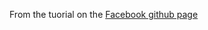 From the tuorial on the [Facebook github page](https://facebook.github.io/react/docs/displaying-data.html)
